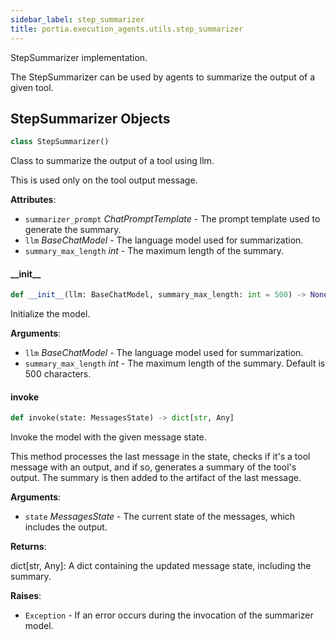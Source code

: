 ```yaml
---
sidebar_label: step_summarizer
title: portia.execution_agents.utils.step_summarizer
---
```


StepSummarizer implementation.

The StepSummarizer can be used by agents to summarize the output of a given tool.

## StepSummarizer Objects

```python
class StepSummarizer()
```

Class to summarize the output of a tool using llm.

This is used only on the tool output message.

**Attributes**:

- `summarizer_prompt` _ChatPromptTemplate_ - The prompt template used to generate the summary.
- `llm` _BaseChatModel_ - The language model used for summarization.
- `summary_max_length` _int_ - The maximum length of the summary.

#### \_\_init\_\_

```python
def __init__(llm: BaseChatModel, summary_max_length: int = 500) -> None
```

Initialize the model.

**Arguments**:

- `llm` _BaseChatModel_ - The language model used for summarization.
- `summary_max_length` _int_ - The maximum length of the summary. Default is 500 characters.

#### invoke

```python
def invoke(state: MessagesState) -> dict[str, Any]
```

Invoke the model with the given message state.

This method processes the last message in the state, checks if it&#x27;s a tool message with an
output, and if so, generates a summary of the tool&#x27;s output. The summary is then added to
the artifact of the last message.

**Arguments**:

- `state` _MessagesState_ - The current state of the messages, which includes the output.
  

**Returns**:

  dict[str, Any]: A dict containing the updated message state, including the summary.
  

**Raises**:

- `Exception` - If an error occurs during the invocation of the summarizer model.

